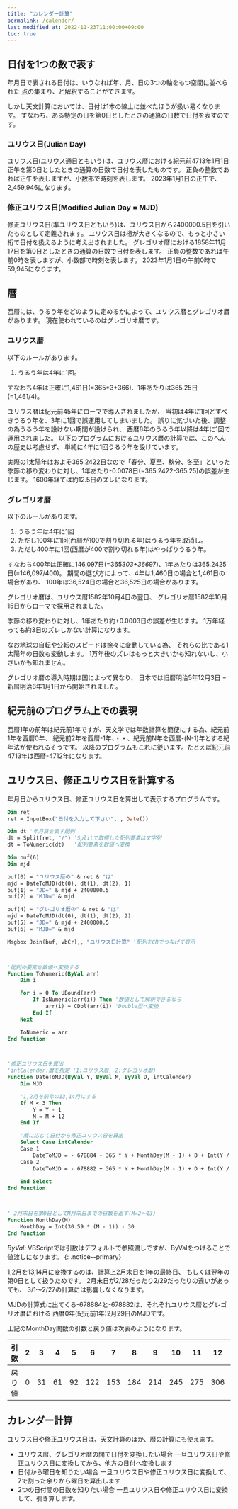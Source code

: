 ```yaml
---
title: "カレンダー計算"
permalink: /calender/
last_modified_at: 2022-11-23T11:00:00+09:00
toc: true
---
```


## 日付を1つの数で表す

年月日で表される日付は、いうなれば年、月、日の3つの軸をもつ空間に並べられた
点の集まり、と解釈することができます。

しかし天文計算においては、日付は1本の線上に並べたほうが扱い易くなります。
すなわち、ある特定の日を第0日としたときの通算の日数で日付を表すのです。

### ユリウス日(Julian Day)

ユリウス日(ユリウス通日ともいう)は、ユリウス暦における紀元前4713年1月1日正午を第0日としたときの通算の日数で日付を表したものです。
正負の整数であれば正午を表しますが、小数部で時刻を表します。
2023年1月1日の正午で、2,459,946になります。

### 修正ユリウス日(Modified Julian Day = MJD)

修正ユリウス日(準ユリウス日ともいう)は、ユリウス日から2400000.5日を引いたものとして定義されます。
ユリウス日は桁が大きくなるので、もっと小さい桁で日付を扱えるように考え出されました。
グレゴリオ暦における1858年11月17日を第0日としたときの通算の日数で日付を表します。
正負の整数であれば午前0時を表しますが、小数部で時刻を表します。
2023年1月1日の午前0時で59,945になります。


## 暦

西暦には、うるう年をどのように定めるかによって、ユリウス暦とグレゴリオ暦があります。
現在使われているのはグレゴリオ暦です。

### ユリウス暦

以下のルールがあります。

1. うるう年は4年に1回。

すなわち4年は正確に1,461日(=365*3+366)、1年あたりは365.25日(=1,461/4)。

ユリウス暦は紀元前45年にローマで導入されましたが、
当初は4年に1回とすべきうるう年を、3年に1回で誤運用してしまいました。 
誤りに気づいた後、調整の為うるう年を設けない期間が設けられ、
西暦8年のうるう年以降は4年に1回で運用されました。
以下のプログラムにおけるユリウス暦の計算では、このへんの歴史は考慮せず、
単純に4年に1回うるう年を設けています。

実際の1太陽年はおよそ365.2422日なので「春分、夏至、秋分、冬至」といった
季節の移り変わりに対し、1年あたり-0.0078日(=365.2422-365.25)の誤差が生じます。
1600年経てば約12.5日のズレになります。

### グレゴリオ暦

以下のルールがあります。

1. うるう年は4年に1回
1. ただし100年に1回(西暦が100で割り切れる年)はうるう年を取消し。
1. ただし400年に1回(西暦が400で割り切れる年)はやっぱりうるう年。

すなわち400年は正確に146,097日(=365*303+366*97)、1年あたりは365.2425日(=146,097/400)。
期間の選び方によって、4年は1,460日の場合と1,461日の場合があり、
100年は36,524日の場合と36,525日の場合があります。

グレゴリオ暦は、ユリウス暦1582年10月4日の翌日、
グレゴリオ暦1582年10月15日からローマで採用されました。

季節の移り変わりに対し、1年あたり約+0.0003日の誤差が生じます。
1万年経っても約3日のズレしかない計算になります。

なお地球の自転や公転のスピードは徐々に変動している為、
それらの比である1太陽年の日数も変動します。
1万年後のズレはもっと大きいかも知れないし、小さいかも知れません。

グレゴリオ暦の導入時期は国によって異なり、
日本では旧暦明治5年12月3日 = 新暦明治6年1月1日から開始されました。

## 紀元前のプログラム上での表現

西暦1年の前年は紀元前1年ですが、天文学では年数計算を簡便にする為、紀元前1年を西暦0年、
紀元前2年を西暦-1年、・・、紀元前N年を西暦-(N-1)年とする紀年法が使われるそうです。 
以降のプログラムもこれに従います。たとえば紀元前4713年は西暦-4712年になります。


## ユリウス日、修正ユリウス日を計算する

年月日からユリウス日、修正ユリウス日を算出して表示するプログラムです。

```vb
Dim ret
ret = InputBox("日付を入力して下さい", , Date())

Dim dt '年月日を表す配列
dt = Split(ret, "/") 'Splitで取得した配列要素は文字列
dt = ToNumeric(dt)   '配列要素を数値へ変換

Dim buf(6)
Dim mjd

buf(0) = "ユリウス暦の" & ret & "は"
mjd = DateToMJD(dt(0), dt(1), dt(2), 1)
buf(1) = "JD=" & mjd + 2400000.5
buf(2) = "MJD=" & mjd

buf(4) = "グレゴリオ暦の" & ret & "は"
mjd = DateToMJD(dt(0), dt(1), dt(2), 2)
buf(5) = "JD=" & mjd + 2400000.5
buf(6) = "MJD=" & mjd

Msgbox Join(buf, vbCr),, "ユリウス日計算" '配列をCRでつなげて表示



'配列の要素を数値へ変換する
Function ToNumeric(ByVal arr)
    Dim i

    For i = 0 To UBound(arr)
        If IsNumeric(arr(i)) Then '数値として解釈できるなら
            arr(i) = CDbl(arr(i)) 'Double型へ変換
        End If
    Next

    ToNumeric = arr
End Function



'修正ユリウス日を算出
'intCalender:暦を指定 (1:ユリウス暦, 2:グレゴリオ暦)
Function DateToMJD(ByVal Y, ByVal M, ByVal D, intCalender)
    Dim MJD

    '1,2月を前年の13,14月にする
    If M < 3 Then
        Y = Y - 1
        M = M + 12
    End If

    '暦に応じて日付から修正ユリウス日を算出
    Select Case intCalender
    Case 1
        DateToMJD = - 678884 + 365 * Y + MonthDay(M - 1) + D + Int(Y / 4)
    Case 2
        DateToMJD = - 678882 + 365 * Y + MonthDay(M - 1) + D + Int(Y / 4) - Int(Y / 100) + Int(Y / 400)
                    
    End Select
End Function



' 2月末日を第0日としてM月末日までの日数を返す(M=2～13)
Function MonthDay(M)
    MonthDay = Int(30.59 * (M - 1)) - 30
End Function
```

*ByVal:* VBScriptでは引数はデフォルトで参照渡しですが、ByValをつけることで値渡しになります。
{: .notice--primary}

1,2月を13,14月に変換するのは、計算上2月末日を1年の最終日、
もしくは翌年の第0日として扱うためです。
2月末日が2/28だったり2/29だったりの違いがあっても、
3/1～2/27の計算には影響しなくなります。

MJDの計算式に出てくる-678884と-678882は、それぞれユリウス暦とグレゴリオ暦における
西暦0年(紀元前1年)2月29日のMJDです。

上記のMonthDay関数の引数と戻り値は次表のようになります。

|引数|2|3|4|5|6|7|8|9|10|11|12|13|
|---|---|---|---|---|---|---|---|---|---|---|---|---|
|戻り値|0|31|61|92|122|153|184|214|245|275|306|337|

## カレンダー計算

ユリウス日や修正ユリウス日は、天文計算のほか、暦の計算にも使えます。

- ユリウス暦、グレゴリオ暦の間で日付を変換したい場合
  一旦ユリウス日や修正ユリウス日に変換してから、他方の日付へ変換します
- 日付から曜日を知りたい場合
  一旦ユリウス日や修正ユリウス日に変換して、7で割った余りから曜日を算出します
- 2つの日付間の日数を知りたい場合
  一旦ユリウス日や修正ユリウス日に変換して、引き算します。

